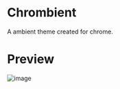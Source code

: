 # Chrombient

A ambient theme created for chrome.

# Preview

![image](https://github.com/user-attachments/assets/5f0d07e8-0c55-4dd0-b1e8-d619cdb4a323)


























